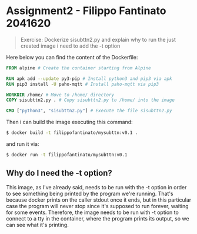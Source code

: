 # Assignment2 - Filippo Fantinato 2041620

> Exercise: Dockerize sisubttn2.py and explain why to run the just created image i need to add the -t option

Here below you can find the content of the Dockerfile:

```dockerfile
FROM alpine # Create the container starting from Alpine

RUN apk add --update py3-pip # Install python3 and pip3 via apk
RUN pip3 install -U paho-mqtt # Install paho-mqtt via pip3

WORKDIR /home/ # Move to /home/ directory
COPY sisubttn2.py . # Copy sisubttn2.py to /home/ into the image 

CMD ["python3", "sisubttn2.py"] # Execute the file sisubttn2.py
```

Then i can build the image executing this command:

```bash
$ docker build -t filippofantinato/mysubttn:v0.1 .
```

and run it via:

```bash
$ docker run -t filippofantinato/mysubttn:v0.1
```

## Why do I need the -t option?

This image, as I've already said, needs to be run with the -t option in order to see something being printed by the program we're running. That's because docker prints on the caller stdout once it ends, but in this particular case the program will never stop since it's supposed to run forever, waiting for some events. Therefore, the image needs to be run with -t option to connect to a tty in the container, where the program prints its output, so we can see what it's printing.
